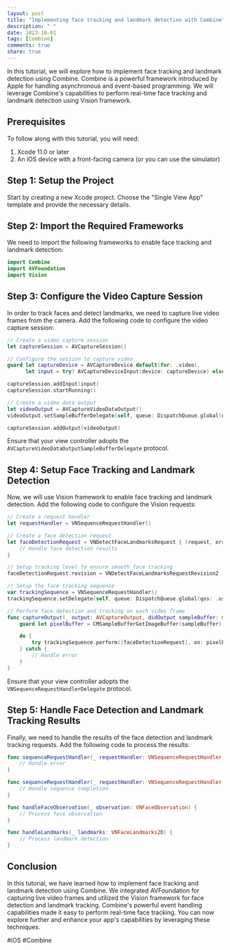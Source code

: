 ```yaml
---
layout: post
title: "Implementing face tracking and landmark detection with Combine"
description: " "
date: 2023-10-01
tags: [Combine]
comments: true
share: true
---
```


In this tutorial, we will explore how to implement face tracking and landmark detection using Combine. Combine is a powerful framework introduced by Apple for handling asynchronous and event-based programming. We will leverage Combine's capabilities to perform real-time face tracking and landmark detection using Vision framework.

## Prerequisites

To follow along with this tutorial, you will need:

1. Xcode 11.0 or later
2. An iOS device with a front-facing camera (or you can use the simulator)

## Step 1: Setup the Project

Start by creating a new Xcode project. Choose the "Single View App" template and provide the necessary details.

## Step 2: Import the Required Frameworks

We need to import the following frameworks to enable face tracking and landmark detection:

```swift
import Combine
import AVFoundation
import Vision
```

## Step 3: Configure the Video Capture Session

In order to track faces and detect landmarks, we need to capture live video frames from the camera. Add the following code to configure the video capture session:

```swift
// Create a video capture session
let captureSession = AVCaptureSession()

// Configure the session to capture video
guard let captureDevice = AVCaptureDevice.default(for: .video),
      let input = try? AVCaptureDeviceInput(device: captureDevice) else { return }

captureSession.addInput(input)
captureSession.startRunning()

// Create a video data output
let videoOutput = AVCaptureVideoDataOutput()
videoOutput.setSampleBufferDelegate(self, queue: DispatchQueue.global(qos: .userInteractive))

captureSession.addOutput(videoOutput)
```

Ensure that your view controller adopts the `AVCaptureVideoDataOutputSampleBufferDelegate` protocol.

## Step 4: Setup Face Tracking and Landmark Detection

Now, we will use Vision framework to enable face tracking and landmark detection. Add the following code to configure the Vision requests:

```swift
// Create a request handler
let requestHandler = VNSequenceRequestHandler()

// Create a face detection request
let faceDetectionRequest = VNDetectFaceLandmarksRequest { (request, error) in
    // Handle face detection results
}

// Setup tracking level to ensure smooth face tracking
faceDetectionRequest.revision = VNDetectFaceLandmarksRequestRevision2

// Setup the face tracking sequence
var trackingSequence = VNSequenceRequestHandler()
trackingSequence.setDelegate(self, queue: DispatchQueue.global(qos: .userInteractive))

// Perform face detection and tracking on each video frame
func captureOutput(_ output: AVCaptureOutput, didOutput sampleBuffer: CMSampleBuffer, from connection: AVCaptureConnection) {
    guard let pixelBuffer = CMSampleBufferGetImageBuffer(sampleBuffer) else { return }

    do {
        try trackingSequence.perform([faceDetectionRequest], on: pixelBuffer)
    } catch {
        // Handle error
    }
}
```

Ensure that your view controller adopts the `VNSequenceRequestHandlerDelegate` protocol.

## Step 5: Handle Face Detection and Landmark Tracking Results

Finally, we need to handle the results of the face detection and landmark tracking requests. Add the following code to process the results:

```swift
func sequenceRequestHandler(_ requestHandler: VNSequenceRequestHandler, didFailWithError error: Error) {
    // Handle error
}

func sequenceRequestHandler(_ requestHandler: VNSequenceRequestHandler, didFinishSequence sequence: VNSequenceRequest? = nil, error: Error?) {
    // Handle sequence completion
}

func handleFaceObservation(_ observation: VNFaceObservation) {
    // Process face observation
}

func handleLandmarks(_ landmarks: VNFaceLandmarks2D) {
    // Process landmark detection
}
```

## Conclusion

In this tutorial, we have learned how to implement face tracking and landmark detection using Combine. We integrated AVFoundation for capturing live video frames and utilized the Vision framework for face detection and landmark tracking. Combine's powerful event handling capabilities made it easy to perform real-time face tracking. You can now explore further and enhance your app's capabilities by leveraging these techniques.

#iOS #Combine